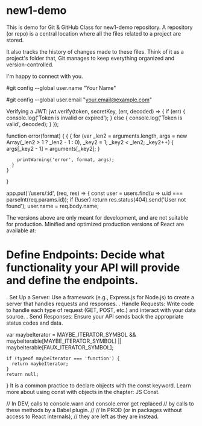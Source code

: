 # new1-demo
This is demo for Git &amp; GitHub Class for new1-demo repository.
A repository (or repo) is a central location where all the files related to a project are stored. 

It also tracks the history of changes made to these files. Think of it as a project's folder that, 
Git manages to keep everything organized and version-controlled.


I'm happy to connect with you.

#git config --global user.name "Your Name"

#git config --global user.email "your.email@example.com"

Verifying a JWT:
jwt.verify(token, secretKey, (err, decoded) => {
  if (err) {
    console.log('Token is invalid or expired');
  } else {
    console.log('Token is valid', decoded);
  }
});

function error(format) {
    {
      {
        for (var _len2 = arguments.length, args = new Array(_len2 > 1 ? _len2 - 1 : 0), _key2 = 1; _key2 < _len2; _key2++) {
          args[_key2 - 1] = arguments[_key2];
        }

        printWarning('error', format, args);
      }
    }
  }


app.put('/users/:id', (req, res) => {
  const user = users.find(u => u.id === parseInt(req.params.id));
  if (!user) return res.status(404).send('User not found');
  user.name = req.body.name;

  The versions above are only meant for development, and are not suitable for production.
  Minified and optimized production versions of React are available at:
  
# Define Endpoints: Decide what functionality your API will provide and define the endpoints.
  . Set Up a Server: Use a framework (e.g., Express.js for Node.js) to create a server that handles requests and responses.
  . Handle Requests: Write code to handle each type of request (GET, POST, etc.) and interact with your data source.
  . Send Responses: Ensure your API sends back the appropriate status codes and data.

var maybeIterator = MAYBE_ITERATOR_SYMBOL && maybeIterable[MAYBE_ITERATOR_SYMBOL] || maybeIterable[FAUX_ITERATOR_SYMBOL];

    if (typeof maybeIterator === 'function') {
      return maybeIterator;
    }
    return null;
  }
  It is a common practice to declare objects with the const keyword.
  Learn more about using const with objects in the chapter: JS Const.  

  // In DEV, calls to console.warn and console.error get replaced
  // by calls to these methods by a Babel plugin.
  //
  // In PROD (or in packages without access to React internals),
  // they are left as they are instead.
